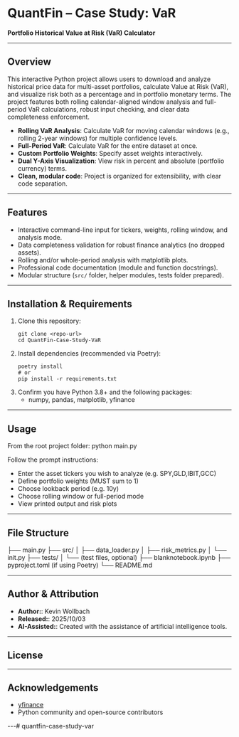 # QuantFin – Case Study: VaR

**Portfolio Historical Value at Risk (VaR) Calculator**

---

## Overview

This interactive Python project allows users to download and analyze historical price data for multi-asset portfolios, calculate Value at Risk (VaR), and visualize risk both as a percentage and in portfolio monetary terms. The project features both rolling calendar-aligned window analysis and full-period VaR calculations, robust input checking, and clear data completeness enforcement.

- **Rolling VaR Analysis**: Calculate VaR for moving calendar windows (e.g., rolling 2-year windows) for multiple confidence levels.
- **Full-Period VaR**: Calculate VaR for the entire dataset at once.
- **Custom Portfolio Weights**: Specify asset weights interactively.
- **Dual Y-Axis Visualization**: View risk in percent and absolute (portfolio currency) terms.
- **Clean, modular code**: Project is organized for extensibility, with clear code separation.

---

## Features

- Interactive command-line input for tickers, weights, rolling window, and analysis mode.
- Data completeness validation for robust finance analytics (no dropped assets).
- Rolling and/or whole-period analysis with matplotlib plots.
- Professional code documentation (module and function docstrings).
- Modular structure (`src/` folder, helper modules, tests folder prepared).

---

## Installation & Requirements

1. Clone this repository:
    ```
    git clone <repo-url>
    cd QuantFin-Case-Study-VaR
    ```
2. Install dependencies (recommended via Poetry):
    ```
    poetry install
    # or
    pip install -r requirements.txt
    ```
3. Confirm you have Python 3.8+ and the following packages:
    - numpy, pandas, matplotlib, yfinance

---

## Usage

From the root project folder:
python main.py

Follow the prompt instructions:
- Enter the asset tickers you wish to analyze (e.g. SPY,GLD,IBIT,GCC)
- Define portfolio weights (MUST sum to 1)
- Choose lookback period (e.g. 10y)
- Choose rolling window or full-period mode
- View printed output and risk plots

---

## File Structure

├── main.py
├── src/
│ ├── data_loader.py
│ ├── risk_metrics.py
│ └── init.py
├── tests/
│ └── (test files, optional)
├── blanknotebook.ipynb
├── pyproject.toml (if using Poetry)
└── README.md

---

## Author & Attribution

- **Author:**: Kevin Wollbach
- **Released:**: 2025/10/03
- **AI-Assisted:**: Created with the assistance of artificial intelligence tools.

---

## License

---

## Acknowledgements

- [yfinance](https://github.com/ranaroussi/yfinance)
- Python community and open-source contributors

---#   q u a n t f i n - c a s e - s t u d y - v a r  
 